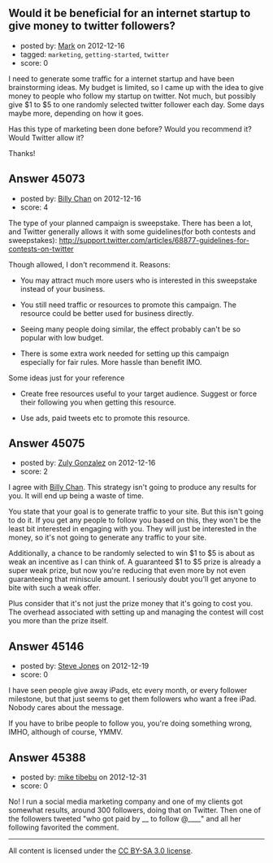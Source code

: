 ## Would it be beneficial for an internet startup to give money to twitter followers?

- posted by: [Mark](https://stackexchange.com/users/-1/12086-mark) on 2012-12-16
- tagged: `marketing`, `getting-started`, `twitter`
- score: 0

I need to generate some traffic for a internet startup and have been brainstorming ideas. My budget is limited, so I came up with the idea to give money to people who follow my startup on twitter. Not much, but possibly give $1 to $5 to one randomly selected twitter follower each day. Some days maybe more, depending on how it goes.

Has this type of marketing been done before? Would you recommend it? Would Twitter allow it?

Thanks!


## Answer 45073

- posted by: [Billy Chan](https://stackexchange.com/users/-1/21618-billy-chan) on 2012-12-16
- score: 4

The type of your planned campaign is sweepstake. There has been a lot, and Twitter generally allows it with some guidelines(for both contests and sweepstakes): http://support.twitter.com/articles/68877-guidelines-for-contests-on-twitter 

Though allowed, I don't recommend it. Reasons:

+ You may attract much more users who is interested in this sweepstake instead of your business.

+ You still need traffic or resources to promote this campaign. The resource could be better used for business directly.

+ Seeing many people doing similar, the effect probably can't be so popular with low budget.

+ There is some extra work needed for setting up this campaign especially for fair rules. More hassle than benefit IMO.

Some ideas just for your reference

+ Create free resources useful to your target audience. Suggest or force their following you when getting this resource.

+ Use ads, paid tweets etc to promote this resource.


## Answer 45075

- posted by: [Zuly Gonzalez](https://stackexchange.com/users/-1/2692-zuly-gonzalez) on 2012-12-16
- score: 2

<p>I agree with <a href="http://answers.onstartups.com/a/45073/2692">Billy Chan</a>. This strategy isn't going to produce any results for you. It will end up being a waste of time. </p>

<p>You state that your goal is to generate traffic to your site. But this isn't going to do it. If you get any people to follow you based on this, they won't be the least bit interested in engaging with you. They will just be interested in the money, so it's not going to generate any traffic to your site. </p>

<p>Additionally, a chance to be randomly selected to win $1 to $5 is about as weak an incentive as I can think of. A guaranteed $1 to $5 prize is already a super weak prize, but now you're reducing that even more by not even guaranteeing that miniscule amount. I seriously doubt you'll get anyone to bite with such a weak offer. </p>

<p>Plus consider that it's not just the prize money that it's going to cost you. The overhead associated with setting up and managing the contest will cost you more than the prize itself.</p>



## Answer 45146

- posted by: [Steve Jones](https://stackexchange.com/users/-1/12985-steve-jones) on 2012-12-19
- score: 0

I have seen people give away iPads, etc every month, or every follower milestone, but that just seems to get them followers who want a free iPad. Nobody cares about the message.

If you have to bribe people to follow you, you're doing something wrong, IMHO, although of course, YMMV.


## Answer 45388

- posted by: [mike tibebu](https://stackexchange.com/users/-1/22330-mike-tibebu) on 2012-12-31
- score: 0

No! I run a social media marketing company and one of my clients got somewhat results, around 300 followers, doing that on Twitter. Then one of the followers tweeted "who got paid by __  to follow @____" and all her following favorited the comment. 




---

All content is licensed under the [CC BY-SA 3.0 license](https://creativecommons.org/licenses/by-sa/3.0/).
